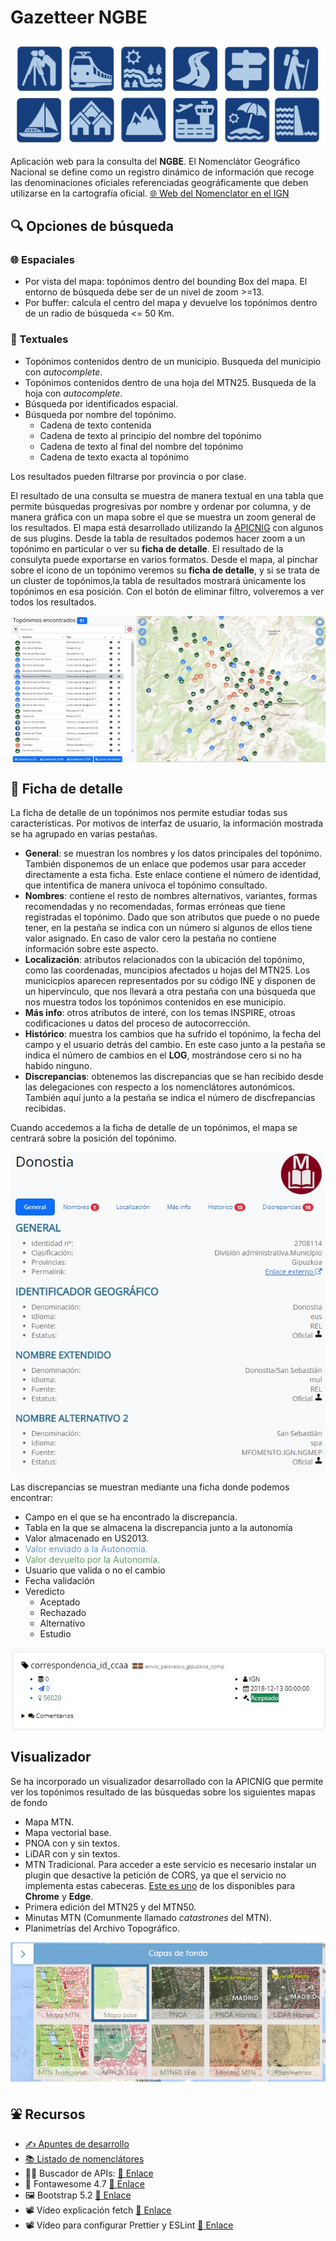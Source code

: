 # Gazetteer NGBE

<link rel="stylesheet" href="https://maxcdn.bootstrapcdn.com/font-awesome/4.6.1/css/font-awesome.min.css">


<div class="img-content" style="display:flex; justify-content: center;">
  <img src="img/jumbotron.png">
</div>

Aplicación web para la consulta del **NGBE**. El Nomenclátor Geográfico Nacional se define como un registro dinámico de información que recoge las denominaciones oficiales referenciadas geográficamente que deben utilizarse en la cartografía oficial. [🌐 Web del Nomenclator en el IGN](https://www.ign.es/web/ign/portal/rcc-area-rcc)

## 🔍 Opciones de búsqueda

### 🌐 Espaciales

* Por vista del mapa: topónimos dentro del bounding Box del mapa. El entorno de búsqueda debe ser de un nivel de zoom >=13.
* Por buffer: calcula el centro del mapa y devuelve los topónimos dentro de un radio de búsqueda <= 50 Km.
  
### 🔬 Textuales

* Topónimos contenidos dentro de un municipio. Busqueda del municipio con *autocomplete*.
* Topónimos contenidos dentro de una hoja del MTN25. Busqueda de la hoja con *autocomplete*.
* Búsqueda por identificados espacial.
* Búsqueda por nombre del topónimo.
  * Cadena de texto contenida
  * Cadena de texto al principio del nombre del topónimo
  * Cadena de texto al final del nombre del topónimo
  * Cadena de texto exacta al topónimo

Los resultados pueden filtrarse por provincia o por clase.

El resultado de una consulta se muestra de manera textual en una tabla que permite búsquedas progresivas por nombre y ordenar por columna, y de manera gráfica con un mapa sobre el que se muestra un zoom general de los resultados. El mapa está desarrollado utilizando la [APICNIG](https://github.com/IGN-CNIG/API-CNIG) con algunos de sus plugins. 
Desde la tabla de resultados podemos hacer zoom a un topónimo en particular o ver su **ficha de detalle**. El resultado de la consulyta puede exportarse en varios formatos. Desde el mapa, al pinchar sobre el icono de un topónimo veremos su **ficha de detalle**, y si se trata de un cluster de topónimos,la tabla de resultados mostrará únicamente los topónimos en esa posición. Con el botón de eliminar filtro, volveremos a ver todos los resultados.

<div class="img-content" style="display:flex; justify-content: center;">
  <img src="img/help_resultado.jpg">
</div>

## 🎨 Ficha de detalle

La ficha de detalle de un topónimos nos permite estudiar todas sus características. Por motivos de interfaz de usuario, la información mostrada se ha agrupado en varias pestañas.

* **General**: se muestran los nombres y los datos principales del topónimo. También disponemos de un enlace que podemos usar para acceder directamente a esta ficha. Este enlace contiene el número de identidad, que intentifica de manera unívoca el topónimo consultado.
* **Nombres**: contiene el resto de nombres alternativos, variantes, formas recomendadas y no recomendadas, formas erróneas que tiene registradas el topónimo. Dado que son atributos que puede o no  puede tener, en la pestaña se indica con un número si algunos de ellos tiene valor asignado. En caso de valor cero la pestaña no contiene información sobre este aspecto.
* **Localización**: atributos relacionados con la ubicación del topónimo, como las coordenadas, muncipios afectados u hojas del MTN25. Los municicpios aparecen representados por su código INE y disponen de un hipervínculo, que nos llevará a otra pestaña con una búsqueda que nos muestra todos los topónimos contenidos en ese municipio.
* **Más info**: otros atributos de interé, con los temas INSPIRE, otroas codificaciones u datos del proceso de autocorrección.
* **Histórico**: muestra los cambios que ha sufrido el topónimo, la fecha del campo y el usuario detrás del cambio. En este caso junto a la pestaña se indica el número de cambios en el **LOG**, mostrándose cero si no ha habido ninguno.
* **Discrepancias**: obtenemos las discrepancias que se han recibido desde las delegaciones con respecto a los nomenclátores autonómicos. También aquí junto a la pestaña se indica el número de discfrepancias recibidas.

Cuando accedemos a la ficha de detalle de un topónimos, el mapa se centrará sobre la posición del topónimo.


<div class="img-content" style="display:flex; justify-content: center;">
  <img src="img/help_detail.jpg">
</div>

Las discrepancias se muestran mediante una ficha donde podemos encontrar:

* Campo en el que se ha encontrado la discrepancia.
* Tabla en la que se almacena la discrepancia junto a la autonomía
* <i class="fa fa-database"></i> Valor almacenado en US2013.
* <span style="color:#6699CC;"><i class="fa fa-paper-plane"></i> Valor enviado a la Autonomía.</span>
* <span style="color:#669966;"><i class="fa fa-lightbulb-o"></i> Valor devuelto por la Autonomía.</span>
* <i class="fa fa-user" aria-hidden="true"></i> Usuario que valida o no el cambio
* <i class="fa fa-calendar" aria-hidden="true"></i> Fecha validación
* <i class="fa fa-gavel" aria-hidden="true"></i> Veredicto
  * Aceptado
  * Rechazado
  * Alternativo
  * Estudio

<div class="img-content" style="display:flex; justify-content: center;">
  <img src="img/helper_descrepancia.jpg">
</div>

## Visualizador

Se ha incorporado un visualizador desarrollado con la APICNIG que permite ver los topónimos resultado de las búsquedas sobre los siguientes mapas de fondo

* Mapa MTN.
* Mapa vectorial base.
* PNOA con y sin textos.
* LiDAR con y sin textos.
* MTN Tradicional. Para acceder a este servicio es necesario instalar un plugin que desactive la petición de CORS, ya que el servicio no implementa estas cabeceras. [Este es uno](https://chrome.google.com/webstore/detail/cors-unblock/lfhmikememgdcahcdlaciloancbhjino) de los disponibles para **Chrome** y **Edge**.
* Primera edición del MTN25 y del MTN50.
* Minutas MTN (Comunmente llamado *catastrones* del MTN).
* Planimetrías del Archivo Topográfico.


<div class="img-content" style="display:flex; justify-content: center;">
  <img src="img/help_mapas-fondo.jpg">
</div>




## ⛲️ Recursos

* [✍️ Apuntes de desarrollo](develnotes.md)
* [📚 Listado de nomenclátores](lista-nomenclators.md)
* 🕵️‍♂️ Buscador de APIs: [🔗 Enlace](https://rapidapi.com/)
* 🎨 Fontawesome 4.7 [🔗 Enlace](https://fontawesome.com/v4/icons/)
* 🖼 Bootstrap 5.2 [🔗 Enlace](https://getbootstrap.com/docs/5.2/getting-started/introduction/)
* 📽 Vídeo explicación fetch [🔗 Enlace](https://www.youtube.com/watch?v=FJ-w0tf3d_w)
* 📽 Vídeo para configurar Prettier y ESLint [🔗 Enlace](https://dev.to/mrluisfer/configurar-eslint-prettier-junto-con-vscode-3h00)

